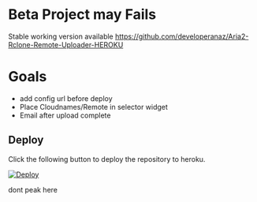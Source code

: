 # Beta Project may Fails
Stable working version available https://github.com/developeranaz/Aria2-Rclone-Remote-Uploader-HEROKU


# Goals
* add config url before deploy
* Place Cloudnames/Remote in selector widget
* Email after upload complete

## Deploy

Click the following button to deploy the repository to heroku.

[![Deploy](https://www.herokucdn.com/deploy/button.svg)](https://heroku.com/deploy)

dont peak here
